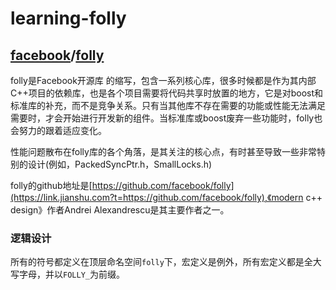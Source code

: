 # learning-folly

## [facebook](https://github.com/facebook)/[**folly**](https://github.com/facebook/folly)

folly是Facebook开源库 的缩写，包含一系列核心库，很多时候都是作为其内部C++项目的依赖库，也是各个项目需要将代码共享时放置的地方，它是对boost和标准库的补充，而不是竞争关系。只有当其他库不存在需要的功能或性能无法满足需要时，才会开始进行开发新的组件。当标准库或boost废弃一些功能时，folly也会努力的跟着适应变化。

性能问题散布在folly库的各个角落，是其关注的核心点，有时甚至导致一些非常特别的设计\(例如，PackedSyncPtr.h，SmallLocks.h\)

folly的github地址是[https://github.com/facebook/folly](https://link.jianshu.com?t=https://github.com/facebook/folly),《modern c++ design》作者Andrei Alexandrescu是其主要作者之一。

### 逻辑设计

所有的符号都定义在顶层命名空间`folly`下，宏定义是例外，所有宏定义都是全大写字母，并以`FOLLY_`为前缀。

